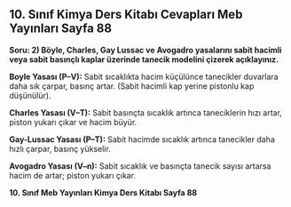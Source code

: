 ## 10. Sınıf Kimya Ders Kitabı Cevapları Meb Yayınları Sayfa 88

**Soru: 2) Böyle, Charles, Gay Lussac ve Avogadro yasalarını sabit hacimli veya sabit basınçlı kaplar üzerinde tanecik modelini çizerek açıklayınız.**

**Boyle Yasası (P–V):** Sabit sıcaklıkta hacim küçülünce tanecikler duvarlara daha sık çarpar, basınç artar. (Sabit hacimli kap yerine pistonlu kap düşünülür).

**Charles Yasası (V–T):** Sabit basınçta sıcaklık artınca taneciklerin hızı artar, piston yukarı çıkar ve hacim büyür.

**Gay-Lussac Yasası (P–T):** Sabit hacimde sıcaklık artınca tanecikler daha hızlı çarpar, basınç yükselir.

**Avogadro Yasası (V–n):** Sabit sıcaklık ve basınçta tanecik sayısı artarsa hacim de artar; piston yukarı çıkar.

**10. Sınıf Meb Yayınları Kimya Ders Kitabı Sayfa 88**